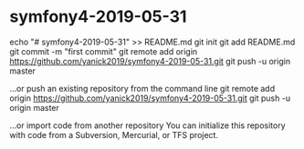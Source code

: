 # symfony4-2019-05-31


 echo "# symfony4-2019-05-31" >> README.md
git init
git add README.md
git commit -m "first commit"
git remote add origin https://github.com/yanick2019/symfony4-2019-05-31.git
git push -u origin master


…or push an existing repository from the command line
git remote add origin https://github.com/yanick2019/symfony4-2019-05-31.git
git push -u origin master



…or import code from another repository
You can initialize this repository with code from a Subversion, Mercurial, or TFS project.
